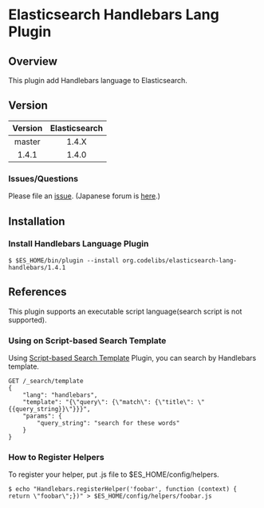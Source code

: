 Elasticsearch Handlebars Lang Plugin
=======================

## Overview

This plugin add Handlebars language to Elasticsearch.

## Version

| Version   | Elasticsearch |
|:---------:|:-------------:|
| master    | 1.4.X         |
| 1.4.1     | 1.4.0         |

### Issues/Questions

Please file an [issue](https://github.com/codelibs/elasticsearch-lang-handlebars/issues "issue").
(Japanese forum is [here](https://github.com/codelibs/codelibs-ja-forum "here").)

## Installation

### Install Handlebars Language Plugin

    $ $ES_HOME/bin/plugin --install org.codelibs/elasticsearch-lang-handlebars/1.4.1

## References

This plugin supports an executable script language(search script is not supported).

### Using on Script-based Search Template

Using [Script-based Search Template](https://github.com/codelibs/elasticsearch-sstmpl "Script-based Search Template") Plugin, you can search by Handlebars template.

    GET /_search/template
    {
        "lang": "handlebars",
        "template": "{\"query\": {\"match\": {\"title\": \"{{query_string}}\"}}}",
        "params": {
            "query_string": "search for these words"
        }
    }

### How to Register Helpers

To register your helper, put .js file to $ES_HOME/config/helpers.

    $ echo "Handlebars.registerHelper('foobar', function (context) { return \"foobar\";})" > $ES_HOME/config/helpers/foobar.js

